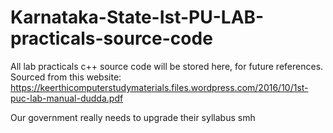 # Karnataka-State-Ist-PU-LAB-practicals-source-code
All lab practicals c++ source code will be stored here, for future references.
Sourced from this website: https://keerthicomputerstudymaterials.files.wordpress.com/2016/10/1st-puc-lab-manual-dudda.pdf

Our government really needs to upgrade their syllabus smh
